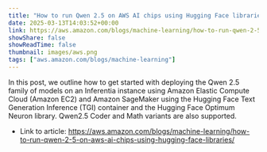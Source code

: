 ```yaml
---
title: "How to run Qwen 2.5 on AWS AI chips using Hugging Face libraries"
date: 2025-03-13T14:03:52+00:00
link: https://aws.amazon.com/blogs/machine-learning/how-to-run-qwen-2-5-on-aws-ai-chips-using-hugging-face-libraries/
showShare: false
showReadTime: false
thumbnail: images/aws.png
tags: ["aws.amazon.com/blogs/machine-learning"]
---
```

In this post, we outline how to get started with deploying the Qwen 2.5 family of models on an Inferentia instance using Amazon Elastic Compute Cloud (Amazon EC2) and Amazon SageMaker using the Hugging Face Text Generation Inference (TGI) container and the Hugging Face Optimum Neuron library. Qwen2.5 Coder and Math variants are also supported.

- Link to article: https://aws.amazon.com/blogs/machine-learning/how-to-run-qwen-2-5-on-aws-ai-chips-using-hugging-face-libraries/